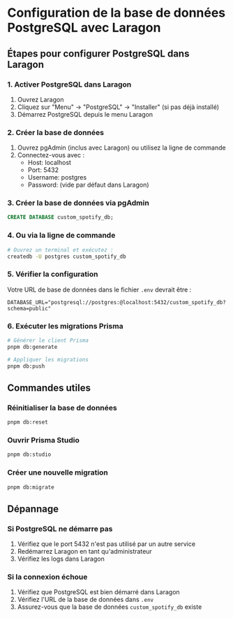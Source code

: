 # Configuration de la base de données PostgreSQL avec Laragon

## Étapes pour configurer PostgreSQL dans Laragon

### 1. Activer PostgreSQL dans Laragon
1. Ouvrez Laragon
2. Cliquez sur "Menu" → "PostgreSQL" → "Installer" (si pas déjà installé)
3. Démarrez PostgreSQL depuis le menu Laragon

### 2. Créer la base de données
1. Ouvrez pgAdmin (inclus avec Laragon) ou utilisez la ligne de commande
2. Connectez-vous avec :
   - Host: localhost
   - Port: 5432
   - Username: postgres
   - Password: (vide par défaut dans Laragon)

### 3. Créer la base de données via pgAdmin
```sql
CREATE DATABASE custom_spotify_db;
```

### 4. Ou via la ligne de commande
```bash
# Ouvrez un terminal et exécutez :
createdb -U postgres custom_spotify_db
```

### 5. Vérifier la configuration
Votre URL de base de données dans le fichier `.env` devrait être :
```
DATABASE_URL="postgresql://postgres:@localhost:5432/custom_spotify_db?schema=public"
```

### 6. Exécuter les migrations Prisma
```bash
# Générer le client Prisma
pnpm db:generate

# Appliquer les migrations
pnpm db:push
```

## Commandes utiles

### Réinitialiser la base de données
```bash
pnpm db:reset
```

### Ouvrir Prisma Studio
```bash
pnpm db:studio
```

### Créer une nouvelle migration
```bash
pnpm db:migrate
```

## Dépannage

### Si PostgreSQL ne démarre pas
1. Vérifiez que le port 5432 n'est pas utilisé par un autre service
2. Redémarrez Laragon en tant qu'administrateur
3. Vérifiez les logs dans Laragon

### Si la connexion échoue
1. Vérifiez que PostgreSQL est bien démarré dans Laragon
2. Vérifiez l'URL de la base de données dans `.env`
3. Assurez-vous que la base de données `custom_spotify_db` existe 